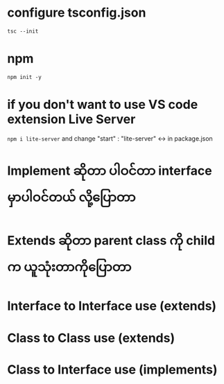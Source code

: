 # configure tsconfig.json

`tsc --init`

# npm
`npm init -y`

# if you don't want to use VS code extension Live Server
`npm i lite-server` 
and change "start" : "lite-server"  <-> in package.json

# Implement ဆိုတာ ပါဝင်တာ interface မှာပါဝင်တယ် လို့ပြောတာ
# Extends ဆိုတာ parent class ကို child က ယူသုံးတာကိုပြောတာ

# Interface to Interface use (extends)
# Class to Class use (extends)
# Class to Interface use (implements)
#